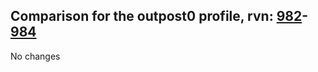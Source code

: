 ## Comparison for the outpost0 profile, rvn: [982](https://github.com/PRO100KatYT/FortniteProfileRevisions/tree/main/profiles/outpost0/982%20outpost0.json)-[984](https://github.com/PRO100KatYT/FortniteProfileRevisions/tree/main/profiles/outpost0/984%20outpost0.json)

No changes
